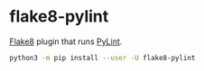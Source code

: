 # flake8-pylint

[Flake8](https://gitlab.com/pycqa/flake8) plugin that runs [PyLint](https://github.com/PyCQA/pylint/).

```bash
python3 -m pip install --user -U flake8-pylint
```
